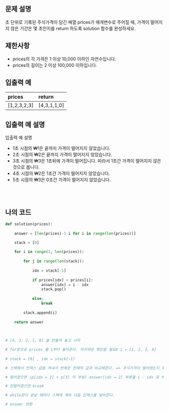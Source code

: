 ## 문제 설명

초 단위로 기록된 주식가격이 담긴 배열 prices가 매개변수로 주어질 때, 가격이 떨어지지 않은 기간은 몇 초인지를 return 하도록 solution 함수를 완성하세요.

## 제한사항

* prices의 각 가격은 1 이상 10,000 이하인 자연수입니다.
* prices의 길이는 2 이상 100,000 이하입니다.

## 입출력 예

|prices|return|
|:---|:---|
|[1,2,3,2,3]|[4,3,1,1,0]|

## 입출력 예 설명

입출력 예 설명
* 1초 시점의 ₩1은 끝까지 가격이 떨어지지 않았습니다.
* 2초 시점의 ₩2은 끝까지 가격이 떨어지지 않았습니다.
* 3초 시점의 ₩3은 1초뒤에 가격이 떨어집니다. 따라서 1초간 가격이 떨어지지 않은 것으로 봅니다.
* 4초 시점의 ₩2은 1초간 가격이 떨어지지 않았습니다.
* 5초 시점의 ₩3은 0초간 가격이 떨어지지 않았습니다.

<br/>
<br/>

## 나의 코드

```py
def solution(prices):
    
    answer = [len(prices)-1-i for i in range(len(prices))]

    stack = [0]
    
    for i in range(1, len(prices)):
        
        for j in range(len(stack)):
            
            idx = stack[-1]         
            
            if prices[idx] > prices[i]:
                answer[idx] = i - idx
                stack.pop()
                
            else:
                break
                
        stack.append(i)
        
    return answer

        
        
# [4, 3, 2, 1, 0] 을 만들어 놓고 시작

# for문으로 prices 를 1부터 돌아준다. 마지막은 확인할 필요X i = [1, 2, 3, 4]
 
# stack = [0] , idx = stack[-1]

# 스택에서 인덱스 값을 꺼내서 반복문 현재의 값과 비교해준다. => 주식가격이 떨어졌는지 확인

# 떨어졌으면 (p[idx = 2] > p[3] 이 부분) answer[idx = 2] 부분을 i - idx 로 바꿔준다.

# 안떨어졌으면 break

# while문이 끝날 때마다 스택에 계속 다음 인덱스를 넣어준다.

# answer 반환
```
